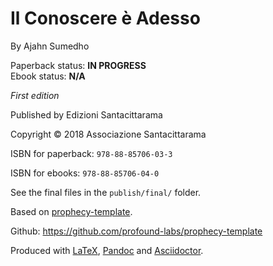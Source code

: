Il Conoscere è Adesso
==============

By Ajahn Sumedho

Paperback status: **IN PROGRESS**  
Ebook status: **N/A**

*First edition*

Published by Edizioni Santacittarama

Copyright © 2018 Associazione Santacittarama

ISBN for paperback: `978-88-85706-03-3`

ISBN for ebooks: `978-88-85706-04-0`

See the final files in the `publish/final/` folder.

Based on [prophecy-template].

Github: <https://github.com/profound-labs/prophecy-template>

Produced with [LaTeX], [Pandoc] and [Asciidoctor].

[prophecy-template]: https://github.com/profound-labs/prophecy-template

[LaTeX]: http://latex-project.org/

[Pandoc]: http://pandoc.org/

[Asciidoctor]: http://asciidoctor.org/

